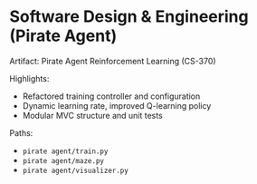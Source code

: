 # Software Design & Engineering (Pirate Agent)

Artifact: Pirate Agent Reinforcement Learning (CS-370)

Highlights:
- Refactored training controller and configuration
- Dynamic learning rate, improved Q-learning policy
- Modular MVC structure and unit tests

Paths:
- `pirate agent/train.py`
- `pirate agent/maze.py`
- `pirate agent/visualizer.py`
